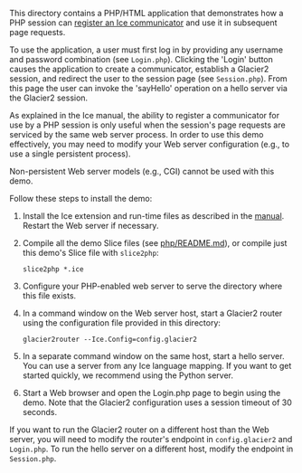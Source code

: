 This directory contains a PHP/HTML application that demonstrates how
a PHP session can [register an Ice communicator][1] and use it in
subsequent page requests.

To use the application, a user must first log in by providing any
username and password combination (see `Login.php`). Clicking the
'Login' button causes the application to create a communicator,
establish a Glacier2 session, and redirect the user to the session
page (see `Session.php`). From this page the user can invoke the
'sayHello' operation on a hello server via the Glacier2 session.

As explained in the Ice manual, the ability to register a communicator
for use by a PHP session is only useful when the session's page requests
are serviced by the same web server process. In order to use this demo
effectively, you may need to modify your Web server configuration
(e.g., to use a single persistent process).

Non-persistent Web server models (e.g., CGI) cannot be used with this
demo.

Follow these steps to install the demo:

1) Install the Ice extension and run-time files as described in the
   [manual][2]. Restart the Web server if necessary.

2) Compile all the demo Slice files (see [php/README.md](../../README.md)),
   or compile just this demo's Slice file with `slice2php`:
   ```
   slice2php *.ice
   ```

3) Configure your PHP-enabled web server to serve the directory where this file
   exists.

4) In a command window on the Web server host, start a Glacier2 router
   using the configuration file provided in this directory:
    ```
    glacier2router --Ice.Config=config.glacier2
    ```

5) In a separate command window on the same host, start a hello server.
   You can use a server from any Ice language mapping. If you want to get
   started quickly, we recommend using the Python server.

6) Start a Web browser and open the Login.php page to begin using the
   demo. Note that the Glacier2 configuration uses a session timeout
   of 30 seconds.

If you want to run the Glacier2 router on a different host than the
Web server, you will need to modify the router's endpoint in
`config.glacier2` and `Login.php`. To run the hello server on a different
host, modify the endpoint in `Session.php`.

[1]: https://doc.zeroc.com/ice/3.7/language-mappings/php-mapping/client-side-slice-to-php-mapping/application-notes-for-php
[2]: https://doc.zeroc.com/rel/ice-releases/ice-3-7/ice-3-7-8-release-notes
